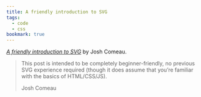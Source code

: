 ```yaml
---
title: A friendly introduction to SVG
tags:
  - code
  - css
bookmark: true
---
```

[<cite>A friendly introduction to SVG</cite>](https://www.joshwcomeau.com/svg/friendly-introduction-to-svg/?from=newsletter) by Josh Comeau.

> This post is intended to be completely beginner-friendly, no previous SVG experience required (though it does assume that you’re familiar with the basics of HTML/CSS/JS).
> <footer>Josh Comeau</footer>
